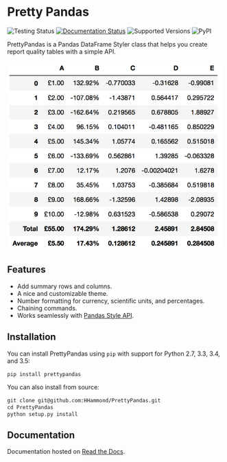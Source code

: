 # Pretty Pandas

![Testing Status](https://travis-ci.org/HHammond/PrettyPandas.svg?branch=master)
[![Documentation Status](http://readthedocs.org/projects/prettypandas/badge/?version=latest)](http://prettypandas.readthedocs.org/en/latest/?badge=latest)
![Supported Versions](https://img.shields.io/pypi/pyversions/prettypandas.svg)
![PyPI](https://img.shields.io/pypi/l/prettypandas.svg)

PrettyPandas is a Pandas DataFrame Styler class that helps you create
report quality tables with a simple API.

<img src="/docs/source/_static/Images/API@2x.png" width="500px" />

Features
--------

-   Add summary rows and columns.
-   A nice and customizable theme.
-   Number formatting for currency, scientific units, and percentages.
-   Chaining commands.
-   Works seamlessly with [Pandas Style
    API](http://pandas.pydata.org/pandas-docs/stable/style.html>).

Installation
------------

You can install PrettyPandas using `pip` with support for Python 2.7,
3.3, 3.4, and 3.5:

``` {.sourceCode .sh}
pip install prettypandas
```

You can also install from source:

``` {.sourceCode .sh}
git clone git@github.com:HHammond/PrettyPandas.git
cd PrettyPandas
python setup.py install
```

Documentation
-------------

Documentation hosted on [Read the Docs](http://prettypandas.readthedocs.org).
